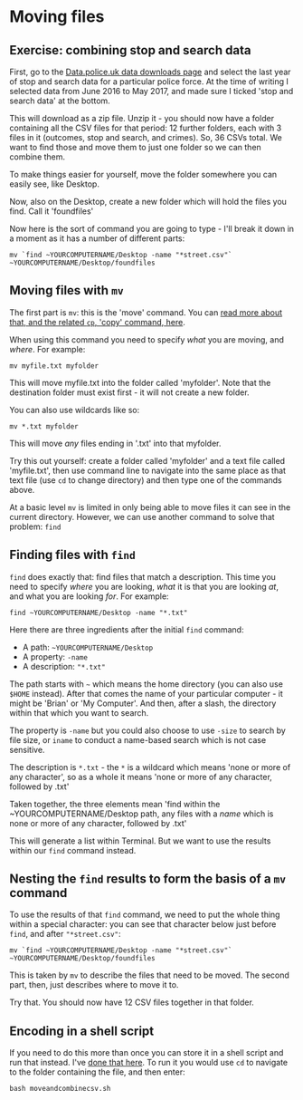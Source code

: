 # Moving files

## Exercise: combining stop and search data

First, go to the [Data.police.uk data downloads page](https://data.police.uk/data/) and select the last year of stop and search data for a particular police force. At the time of writing I selected data from June 2016 to May 2017, and made sure I ticked 'stop and search data' at the bottom.

This will download as a zip file. Unzip it - you should now have a folder containing all the CSV files for that period: 12 further folders, each with 3 files in it (outcomes, stop and search, and crimes). So, 36 CSVs total. We want to find those and move them to just one folder so we can then combine them.

To make things easier for yourself, move the folder somewhere you can easily see, like Desktop.

Now, also on the Desktop, create a new folder which will hold the files you find. Call it 'foundfiles'

Now here is the sort of command you are going to type - I'll break it down in a moment as it has a number of different parts:

```
mv `find ~YOURCOMPUTERNAME/Desktop -name "*street.csv"` ~YOURCOMPUTERNAME/Desktop/foundfiles
```

## Moving files with `mv`

The first part is `mv`: this is the 'move' command. You can [read more about that, and the related `cp`, 'copy' command, here](http://www.macworld.com/article/2080814/master-the-command-line-copying-and-moving-files.html).

When using this command you need to specify *what* you are moving, and *where*. For example:

`mv myfile.txt myfolder`

This will move myfile.txt into the folder called 'myfolder'. Note that the destination folder must exist first - it will not create a new folder.

You can also use wildcards like so:

`mv *.txt myfolder`

This will move *any* files ending in '.txt' into that myfolder.

Try this out yourself: create a folder called 'myfolder' and a text file called 'myfile.txt', then use command line to navigate into the same place as that text file (use `cd` to change directory) and then type one of the commands above.

At a basic level `mv` is limited in only being able to move files it can see in the current directory. However, we can use another command to solve that problem: `find`

## Finding files with `find`

`find` does exactly that: find files that match a description. This time you need to specify *where* you are looking, *what* it is that you are looking *at*, and what you are looking *for*. For example:

`find ~YOURCOMPUTERNAME/Desktop -name "*.txt"`

Here there are three ingredients after the initial `find` command:

* A path: `~YOURCOMPUTERNAME/Desktop`
* A property: `-name`
* A description: `"*.txt"`

The path starts with `~` which means the home directory (you can also use `$HOME` instead). After that comes the name of your particular computer - it might be 'Brian' or 'My Computer'. And then, after a slash, the directory within that which you want to search.

The property is `-name` but you could also choose to use `-size` to search by file size, or `iname` to conduct a name-based search which is not case sensitive.

The description is `*.txt` - the `*` is a wildcard which means 'none or more of any character', so as a whole it means 'none or more of any character, followed by .txt'

Taken together, the three elements mean 'find within the ~YOURCOMPUTERNAME/Desktop path, any files with a *name* which is none or more of any character, followed by .txt'

This will generate a list within Terminal. But we want to use the results within our `find` command instead.

## Nesting the `find` results to form the basis of a `mv` command

To use the results of that `find` command, we need to put the whole thing within a special character: you can see that character below just before `find`, and after `"*street.csv"`:

```
mv `find ~YOURCOMPUTERNAME/Desktop -name "*street.csv"` ~YOURCOMPUTERNAME/Desktop/foundfiles
```

This is taken by `mv` to describe the files that need to be moved. The second part, then, just describes where to move it to.

Try that. You should now have 12 CSV files together in that folder. 

## Encoding in a shell script

If you need to do this more than once you can store it in a shell script and run that instead. I've [done that here](https://github.com/paulbradshaw/commandline/blob/master/moveandcombinecsv.sh). To run it you would use `cd` to navigate to the folder containing the file, and then enter:

`bash moveandcombinecsv.sh`
